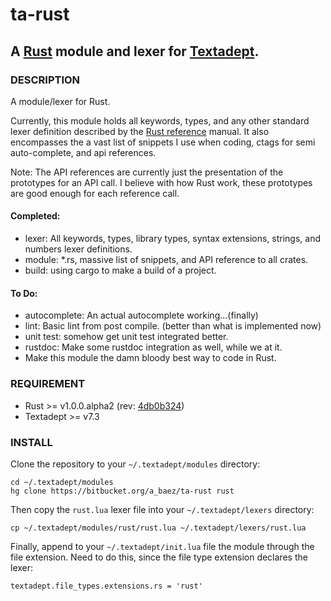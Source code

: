 # ta-rust
## A [Rust](http://www.rust-lang.org) module and lexer for [Textadept](http://foicica.com/textadept/).

### DESCRIPTION
A module/lexer for Rust.

Currently, this module holds all keywords, types, and any other standard lexer
definition described by the [Rust reference](http://doc.rust-lang.org/reference.html)
manual. It also encompasses the a vast list of snippets I use when coding,
ctags for semi auto-complete, and api references.

Note: The API references are currently just the presentation of the prototypes
for an API call. I believe with how Rust work, these prototypes are good enough
for each reference call.

#### Completed:
*   lexer: All keywords, types, library types, syntax extensions, strings, and
numbers lexer definitions.
*   module: *.rs, massive list of snippets, and API reference to all crates.
*   build: using cargo to make a build of a project.

#### To Do:
*   autocomplete: An actual autocomplete working...(finally)
*   lint: Basic lint from post compile. (better than what is implemented now)
*   unit test: somehow get unit test integrated better.
*   rustdoc: Make some rustdoc integration as well, while we at it.
*   Make this module the damn bloody best way to code in Rust.

### REQUIREMENT
*   Rust >= v1.0.0.alpha2 (rev: [4db0b324](https://github.com/rust-lang/rust/commit/4db0b32467535d718d6474de7ae8d1007d900818))
*   Textadept >= v7.3

### INSTALL
Clone the repository to your `~/.textadept/modules` directory:

```
cd ~/.textadept/modules
hg clone https://bitbucket.org/a_baez/ta-rust rust
```

Then copy the `rust.lua` lexer file into your `~/.textadept/lexers` directory:

```
cp ~/.textadept/modules/rust/rust.lua ~/.textadept/lexers/rust.lua
```

Finally, append to your `~/.textadept/init.lua` file the module through the
file extension. Need to do this, since the file type extension declares the
lexer:

```
textadept.file_types.extensions.rs = 'rust'
```
